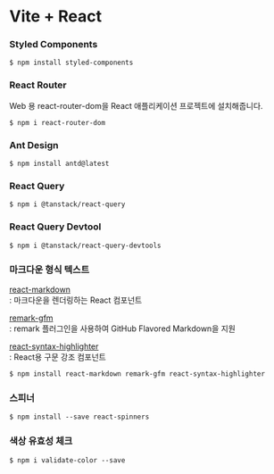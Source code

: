 # Vite + React

### Styled Components

`$ npm install styled-components`

### React Router

Web 용 react-router-dom을 React 애플리케이션 프로젝트에 설치해줍니다.

`$ npm i react-router-dom`

### Ant Design

`$ npm install antd@latest`

### React Query

`$ npm i @tanstack/react-query`

### React Query Devtool

`$ npm i @tanstack/react-query-devtools`

### 마크다운 형식 텍스트

[react-markdown](https://www.npmjs.com/package/react-markdown/v/8.0.6)  
 : 마크다운을 렌더링하는 React 컴포넌트

[remark-gfm](https://www.npmjs.com/package/remark-gfm/v/1.0.0)  
 : remark 플러그인을 사용하여 GitHub Flavored Markdown을 지원

[react-syntax-highlighter](https://www.npmjs.com/package/react-syntax-highlighter)  
 : React용 구문 강조 컴포넌트

`$ npm install react-markdown remark-gfm react-syntax-highlighter`

### 스피너

`$ npm install --save react-spinners`

### 색상 유효성 체크

`$ npm i validate-color --save`
